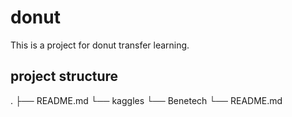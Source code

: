 # donut
This is a project for donut transfer learning.



## project structure

.
├── README.md
└── kaggles
    └── Benetech
        └── README.md